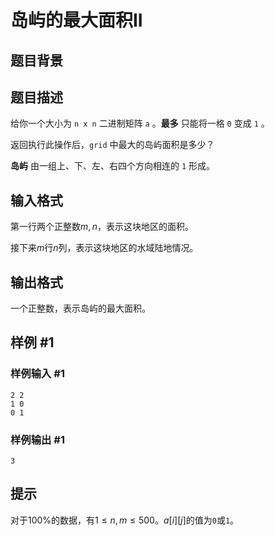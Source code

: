 # 岛屿的最大面积II

## 题目背景

## 题目描述

给你一个大小为 `n x n` 二进制矩阵 `a` 。**最多** 只能将一格 `0` 变成 `1` 。

返回执行此操作后，`grid` 中最大的岛屿面积是多少？

**岛屿** 由一组上、下、左、右四个方向相连的 `1` 形成。

## 输入格式

第一行两个正整数$m, n$，表示这块地区的面积。

接下来$m$行$n$列，表示这块地区的水域陆地情况。

## 输出格式

一个正整数，表示岛屿的最大面积。

## 样例 #1

### 样例输入 #1

```
2 2
1 0
0 1
```

### 样例输出 #1

```
3
```

## 提示

对于$100\%$的数据，有$1 \leq n, m \leq 500$。$a[i][j]$的值为`0`或`1`。